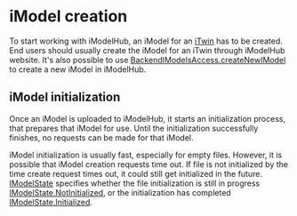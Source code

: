 # iModel creation

To start working with iModelHub, an iModel for an [iTwin](../../Glossary.md#itwin) has to be created. End users should usually create the iModel for an iTwin through iModelHub website. It's also possible to use [BackendIModelsAccess.createNewIModel](https://github.com/iTwin/imodels-clients/blob/52206238a863cb3ddad9e9abdec5700f8bf7ede6/itwin-platform-access/imodels-access-backend/src/BackendIModelsAccess.ts#L391) to create a new iModel in iModelHub.

## iModel initialization

Once an iModel is uploaded to iModelHub, it starts an initialization process, that prepares that iModel for use. Until the initialization successfully finishes, no requests can be made for that iModel.

iModel initialization is usually fast, especially for empty files. However, it is possible that iModel creation requests time out. If file is not initialized by the time create request times out, it could still get initialized in the future. [IModelState](https://github.com/iTwin/imodels-clients/blob/main/clients/imodels-client-management/src/base/interfaces/apiEntities/IModelInterfaces.ts#L8) specifies whether the file initialization is still in progress [IModelState.NotInitialized](https://github.com/iTwin/imodels-clients/blob/main/clients/imodels-client-management/src/base/interfaces/apiEntities/IModelInterfaces.ts#L13), or the initialization has completed [IModelState.Initialized](https://github.com/iTwin/imodels-clients/blob/main/clients/imodels-client-management/src/base/interfaces/apiEntities/IModelInterfaces.ts#L15).
